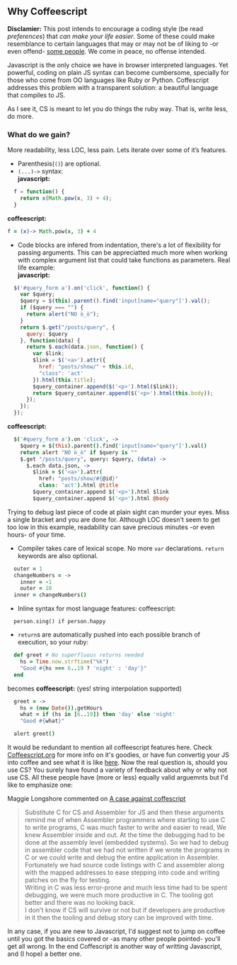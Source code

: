 Why Coffeescript
----------------

**Disclamier:** This post intends to encourage a coding style (be read *preferences*) that *can make your life easier*. Some of these could make resemblance to certain languages that may or may not be of liking to -or even offend- [some people](http://oscargodson.com/posts/why-i-dont-use-coffeescript.html). We come in peace, no offense intended. 

Javascript is the only choice we have in browser interpreted languages. Yet powerful, coding on plain JS syntax can become cumbersome, specially for those who come from OO languages like Ruby or Python. Coffescript addresses this problem with a transparent solution: a beautiful language that compiles to JS.

As I see it, CS is meant to let you do things the ruby way. That is, write less, do more.

### What do we gain?

More readability, less LOC, less pain. Lets iterate over some of it’s features.

  + Parenthesis(`()`) are optional.  
  + `(...)->` syntax:  
  **javascript:**

  ```javascript
    f = function() {
      return x(Math.pow(x, 3) + 4);
    }
  ```

  **coffeescript:**  

  ```coffeescript
  f = (x)-> Math.pow(x, 3) + 4
  ```  
  + Code blocks are infered from indentation, there's a lot of flexibility for passing arguments. This can be appreciatted much more when working with complex argument list that could take functions as parameters. Real life example:  
  **javascript:**

  ```javascript
    $('#query_form a').on('click', function() {
      var $query;
      $query = $(this).parent().find('input[name="query"]').val();
      if ($query === "") {
        return alert("NO ò_ò");
      }
      return $.get("/posts/query", {
        query: $query
      }, function(data) {
        return $.each(data.json, function() {
          var $link;
          $link = $('<a>').attr({
            href: "posts/show/" + this.id,
            "class": 'act'
          }).html(this.title);
          $query_container.append($('<p>').html($link));
          return $query_container.append($('<p>').html(this.body));
        });
      });
    });
  ```

  **coffeescript:**
  
  ```coffeescript
    $('#query_form a').on 'click', ->
      $query = $(this).parent().find('input[name="query"]').val()
      return alert "NO ò_ò" if $query is ""
      $.get "/posts/query", query: $query, (data) ->
        $.each data.json, ->
          $link = $('<a>').attr(
            href: "posts/show/#{@id}"
            class: 'act').html @title
          $query_container.append $('<p>').html $link
          $query_container.append $('<p>').html @body
  ```
  Trying to debug last piece of code at plain sight can murder your eyes. Miss a single bracket and you are done for. Although LOC doesn't seem to get too low in this example, readability can save precious minutes -or even hours- of your time.
  + Compiler takes care of lexical scope. No more `var` declarations. `return` keywords are also optional.  

  ```coffeescript
    outer = 1
    changeNumbers = ->
      inner = -1
      outer = 10
    inner = changeNumbers()
  ```
  + Inline syntax for most language features:
    coffeescript:  

  ```coffescript
    person.sing() if person.happy
  ```

  + `return`s are automatically pushed into each possible branch of execution, so your ruby:  

  ```ruby
    def greet # No superfluous returns needed
      hs = Time.now.strftime("%k")
      "Good #{hs === 6..19 ? 'night' : 'day'}"
    end
  ```  
  becomes
  **coffeescript:** (yes! string interpolation supported)  
  ```coffeescript
    greet = ->
      hs = (new Date()).getHours
      what = if (hs in [6..19]) then 'day' else 'night'
      "Good #{what}"
  
    alert greet()
  ```  

It would be redundant to mention all coffeescript features here. Check [Coffeescript.org](http://coffeescript.org/) for more info on it's goodies, or have fun convertig your JS into coffee and see what it is like [here](http://js2coffee.org/).
Now the real question is, should you use CS? You surely have found a variety of feedback about why or why not use CS.
All these people have (more or less) equally valid arguemnts but I'd like to emphasize one:

Maggie Longshore commented on [A case against coffescript](http://ryanflorence.com/2011/case-against-coffeescript/)
> Substitute C for CS and Assembler for JS and then these arguments remind me of when Assembler programmers where starting to use C to write programs, C was much faster to write and easier to read, We knew Assembler inside and out. At the time the debugging had to be done at the assembly level (embedded systems).  So we had to debug in assembler code that we had not written if we wrote the programs in C or we could write and debug the entire application in Assembler.  Fortunately we had source code listings with C and assembler along with the mapped addresses to ease stepping into code and writing patches on the fly for testing.  
> Writing in C was less error-prone and much less time had to be spent debugging, we were much more productive in C. The tooling got better and there was no looking back.  
> I don't know if CS will survive or not but if developers are productive in it then the tooling and debug story can be improved with time.  

In any case, if you are new to Javascript, I'd suggest not to jump on coffee until you got the basics covered or -as many other people pointed- you'll get all wrong.
In the end Coffescript is another way of writting Javascript, and (I hope) a better one.
